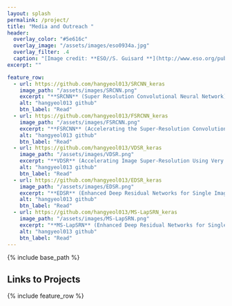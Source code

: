 ```yaml
---
layout: splash
permalink: /project/
title: "Media and Outreach "
header:
  overlay_color: "#5e616c"
  overlay_image: "/assets/images/eso0934a.jpg"
  overlay_filter: .4
  caption: "[Image credit: **ESO//S. Guisard **](http://www.eso.org/public/images/eso0934a/)"
excerpt: ""

feature_row:
  - url: https://github.com/hangyeol013/SRCNN_keras
    image_path: "/assets/images/SRCNN.png"
    excerpt: "**SRCNN** (Super Resolution Convolutional Neural Network)"
    alt: "hangyeol013 github"
    btn_label: "Read"
  - url: https://github.com/hangyeol013/FSRCNN_keras
    image_path: "/assets/images/FSRCNN.png"
    excerpt: "**FSRCNN** (Accelerating the Super-Resolution Convolutional Neural Network)"
    alt: "hangyeol013 github"
    btn_label: "Read"
  - url: https://github.com/hangyeol013/VDSR_keras
    image_path: "/assets/images/VDSR.png"
    excerpt: "**VDSR** (Accelerating Image Super-Resolution Using Very Deep Convolutional Networks)"
    alt: "hangyeol013 github"
    btn_label: "Read"
  - url: https://github.com/hangyeol013/EDSR_keras
    image_path: "/assets/images/EDSR.png"
    excerpt: "**EDSR** (Enhanced Deep Residual Networks for Single Image Super-Resolution)"
    alt: "hangyeol013 github"
    btn_label: "Read"
  - url: https://github.com/hangyeol013/MS-LapSRN_keras
    image_path: "/assets/images/MS-LapSRN.png"
    excerpt: "**MS-LapSRN** (Enhanced Deep Residual Networks for Single Image Super-Resolution)"
    alt: "hangyeol013 github"
    btn_label: "Read"
---
```



{% include base_path %}
## Links to Projects

{% include feature_row %}

